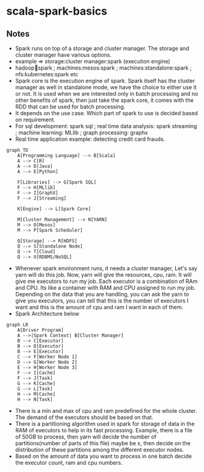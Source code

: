 # scala-spark-basics

## Notes

- Spark runs on top of a storage and cluster manager. The storage and cluster manager have various options.
- example => storage:cluster manager:spark (execution engine)
- hadoop:yarn:spark ; machines:mesos:spark ; machines:standalone:spark ; nfs:kubernetes:spark etc
- Spark core is the execution engine of spark. Spark itself has the cluster manager as well in standalone mode, we have the choice to either use it or not. It is used when we are interested only in batch processing and no other benefits of spark, then just take the spark core, it comes with the RDD that can be used for batch processing.
- It depends on the use case. Which part of spark to use is decided based on requirement.
- For sql development: spark sql ; real time data analysis: spark streaming ; machine learning: MLlib ; graph processing: graphx
- Real time application example: detecting credit card frauds.

```mermaid
graph TD
    A[Programming Language] --> B[Scala]
    A --> C[R]
    A --> D[Java]
    A --> E[Python]

    F[Libraries] --> G[Spark SQL]
    F --> H[MLlib]
    F --> I[GraphX]
    F --> J[Streaming]

    K[Engine] --> L[Spark Core]

    M[Cluster Management] --> N[YARN]
    M --> O[Mesos]
    M --> P[Spark Scheduler]

    Q[Storage] --> R[HDFS]
    Q --> S[Standalone Node]
    Q --> T[Cloud]
    Q --> U[RDBMS/NoSQL]
```

- Whenever spark environment runs, it needs a cluster manager, Let's say yarn will do this job. Now, yarn will give the resources, cpu, ram. It will give me executors to run my job. Each executor is a combination of RAm and CPU. Its like a container with RAM and CPU assigned to run my job. Depending on the data that you are handling, you can ask the yarn to give you executors, you can tell that this is the number of executors I want and this is the amount of cpu and ram I want in each of them.
- Spark Architecture below

```mermaid
graph LR
    A[Driver Program]
    A -->|Spark Context| B[Cluster Manager]
    B --> C[Executor]
    B --> D[Executor]
    B --> E[Executor]
    C --> F[Worker Node 1]
    D --> G[Worker Node 2]
    E --> H[Worker Node 3]
    F --> I[Cache]
    F --> J[Task]
    G --> K[Cache]
    G --> L[Task]
    H --> M[Cache]
    H --> N[Task]
```

- There is a min and max of cpu and ram predefined for the whole cluster. The demand of the executors should be based on that. 
- There is a partitioning algorithm used in spark for storage of data in the RAM of executors to help in its fast processing. Example, there is a file of 50GB to process, then yarn will decide the number of partitions(number of parts of this file) maybe be x, then decide on the distribution of these partitions among the different executor nodes.
- Based on the amount of data you want to process in one batch decide the executor count, ram and cpu numbers.